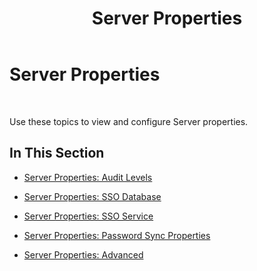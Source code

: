 ﻿---
title: Server Properties
TOCTitle: Server Properties
ms:assetid: bd29c317-ff25-461d-8940-2993f6265011
ms:mtpsurl: https://msdn.microsoft.com/en-us/library/Bb728064(v=BTS.80)
ms:contentKeyID: 51530875
ms.date: 08/30/2017
mtps_version: v=BTS.80
---

# Server Properties

 

Use these topics to view and configure Server properties.

## In This Section

  - [Server Properties: Audit Levels](server-properties-audit-levels.md)

  - [Server Properties: SSO Database](server-properties-sso-database.md)

  - [Server Properties: SSO Service](server-properties-sso-service.md)

  - [Server Properties: Password Sync Properties](server-properties-password-sync-properties.md)

  - [Server Properties: Advanced](server-properties-advanced.md)

